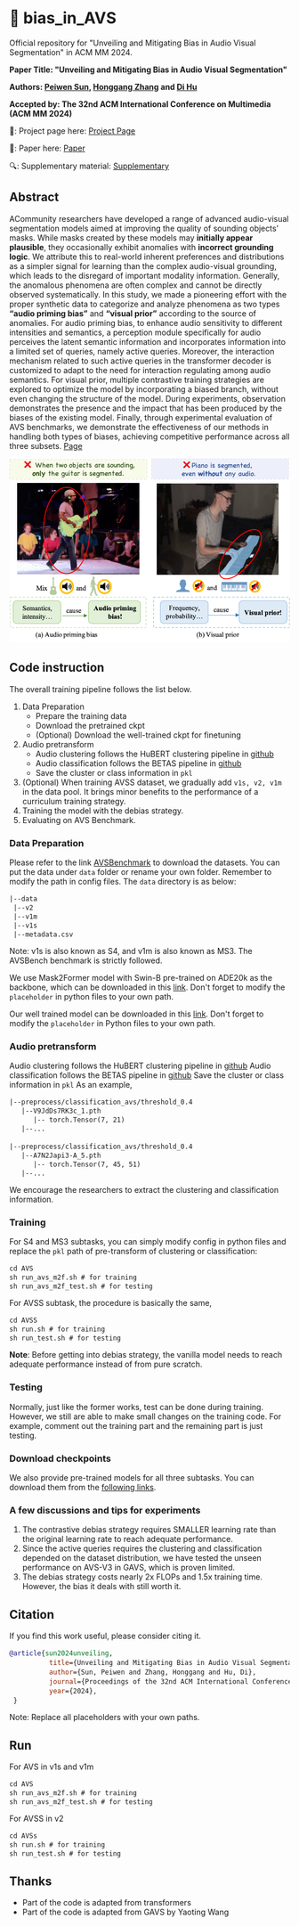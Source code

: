 # 💬 bias_in_AVS
Official repository for "Unveiling and Mitigating Bias in Audio Visual Segmentation" in ACM MM 2024.

**Paper Title: "Unveiling and Mitigating Bias in Audio Visual Segmentation"**

**Authors: [Peiwen Sun](https://peiwensun2000.github.io), [Honggang Zhang](https://teacher.bupt.edu.cn/zhanghonggang/en/index/40466/list/) and [Di Hu](https://dtaoo.github.io/index.html)**

**Accepted by: The 32nd ACM International Conference on Multimedia (ACM MM 2024)**

🚀: Project page here: [Project Page](https://gewu-lab.github.io/bias_in_AVS/)

📄: Paper here: [Paper](https://arxiv.org/placeholder)

🔍: Supplementary material: [Supplementary](https://arxiv.org/placeholder)
## Abstract
ACommunity researchers have developed a range of advanced audio-visual segmentation models aimed at improving the quality of sounding objects' masks. While masks created by these models may **initially appear plausible**, they occasionally exhibit anomalies with **incorrect grounding logic**. We attribute this to real-world inherent preferences and distributions as a simpler signal for learning than the complex audio-visual grounding, which leads to the disregard of important modality information. Generally, the anomalous phenomena are often complex and cannot be directly observed systematically. In this study, we made a pioneering effort with the proper synthetic data to categorize and analyze phenomena as two types **“audio priming bias”** and **“visual prior”** according to the source of anomalies. For audio priming bias, to enhance audio sensitivity to different intensities and semantics, a perception module specifically for audio perceives the latent semantic information and incorporates information into a limited set of queries, namely active queries. Moreover, the interaction mechanism related to such active queries in the transformer decoder is customized to adapt to the need for interaction regulating among audio semantics. For visual prior, multiple contrastive training strategies are explored to optimize the model by incorporating a biased branch, without even changing the structure of the model. During experiments, observation demonstrates the presence and the impact that has been produced by the biases of the existing model. Finally, through experimental evaluation of AVS benchmarks, we demonstrate the effectiveness of our methods in handling both types of biases, achieving competitive performance across all three subsets. [Page](https://gewu-lab.github.io/bias\_in\_AVS/)

<p align="center">
  <img width="600" alt="image" src="image/teaser.png">
</p>

## Code instruction

The overall training pipeline follows the list below.

1. Data Preparation
    * Prepare the training data
    * Download the pretrained ckpt
    * (Optional) Download the well-trained ckpt for finetuning
2. Audio pretransform
    * Audio clustering follows the HuBERT clustering pipeline in [github](https://github.com/bshall/hubert)
    * Audio classification follows the BETAS pipeline in [github](https://github.com/microsoft/unilm/tree/master/beats)
    * Save the cluster or class information in `pkl`
3. (Optional) When training AVSS dataset, we gradually add `v1s, v2, v1m` in the data pool. It brings minor benefits to the performance of a curriculum training strategy.
4. Training the model with the debias strategy.
5. Evaluating on AVS Benchmark.


### Data Preparation

Please refer to the link [AVSBenchmark](https://github.com/OpenNLPLab/AVSBench) to download the datasets. You can put the data under `data` folder or rename your own folder. Remember to modify the path in config files. The `data` directory is as below:
```
|--data
 |--v2
 |--v1m
 |--v1s
 |--metadata.csv
```
Note: v1s is also known as S4, and v1m is also known as MS3. The AVSBench benchmark is strictly followed.

We use Mask2Former model with Swin-B pre-trained on ADE20k as the backbone, which can be downloaded in this [link](https://drive.google.com/file/d/15wI-2M3Cfovl6oNTvBSQfDYKf5FmqooD/view?usp=drive_link). Don't forget to modify the `placeholder` in python files to your own path.

Our well trained model can be downloaded in this [link](https://drive.google.com/drive/folders/16IkrIQGQS9yfdXso_8y-GXZ7qwtLFKC7?usp=share_link). Don't forget to modify the `placeholder` in Python files to your own path.

### Audio pretransform
   Audio clustering follows the HuBERT clustering pipeline in [github](https://github.com/bshall/hubert)
   Audio classification follows the BETAS pipeline in [github](https://github.com/microsoft/unilm/tree/master/beats)
   Save the cluster or class information in `pkl`
   As an example,
   ```
   |--preprocess/classification_avs/threshold_0.4
      |--V9JdDs7RK3c_1.pth
         |-- torch.Tensor(7, 21)
      |--...

   |--preprocess/classification_avs/threshold_0.4
      |--A7N2Japi3-A_5.pth
         |-- torch.Tensor(7, 45, 51)
      |--...
   ```
   We encourage the researchers to extract the clustering and classification information.

### Training
For S4 and MS3 subtasks, you can simply modify config in python files and replace the `pkl` path of pre-transform of clustering or classification:  
~~~shell
cd AVS
sh run_avs_m2f.sh # for training
sh run_avs_m2f_test.sh # for testing
~~~
For AVSS subtask, the procedure is basically the same,
~~~shell
cd AVSS
sh run.sh # for training
sh run_test.sh # for testing
~~~

**Note**: Before getting into debias strategy, the vanilla model needs to reach adequate performance instead of from pure scratch.

### Testing
Normally, just like the former works, test can be done during training. However, we still are able to make small changes on the training code. For example, comment out the training part and the remaining part is just testing.


### Download checkpoints

We also provide pre-trained models for all three subtasks. You can download them from the [following links]().

### A few discussions and tips for experiments

1. The contrastive debias strategy requires SMALLER learning rate than the original learning rate to reach adequate performance.
2. Since the active queries requires the clustering and classification depended on the dataset distribution, we have tested the unseen performance on AVS-V3 in GAVS, which is proven limited.
3. The debias strategy costs nearly 2x FLOPs and 1.5x training time. However, the bias it deals with still worth it.

## Citation
If you find this work useful, please consider citing it.

~~~BibTeX
@article{sun2024unveiling,
          title={Unveiling and Mitigating Bias in Audio Visual Segmentation},
          author={Sun, Peiwen and Zhang, Honggang and Hu, Di},
          journal={Proceedings of the 32nd ACM International Conference on Multimedia (ACM MM)},
          year={2024},
 }
~~~


Note: Replace all placeholders with your own paths.

## Run

For AVS in v1s and v1m

```
cd AVS
sh run_avs_m2f.sh # for training
sh run_avs_m2f_test.sh # for testing
```

For AVSS in v2

```
cd AVSs
sh run.sh # for training
sh run_test.sh # for testing
```

## Thanks

* Part of the code is adapted from transformers
* Part of the code is adapted from GAVS by Yaoting Wang
